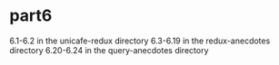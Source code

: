 # part6

6.1-6.2 in the unicafe-redux directory
6.3-6.19 in the redux-anecdotes directory
6.20-6.24 in the query-anecdotes directory
